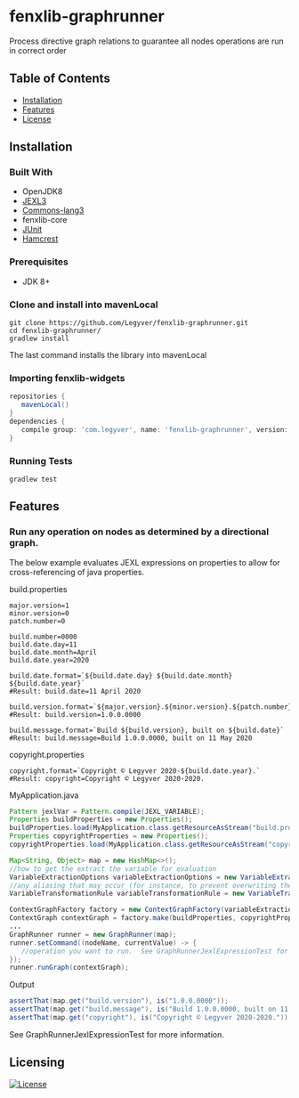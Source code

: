 # fenxlib-graphrunner
Process directive graph relations to guarantee all nodes operations are run in correct order
## Table of Contents
- [Installation](#installation)
- [Features](#features)
- [License](#license)

## Installation
### Built With
* OpenJDK8
* [JEXL3](http://commons.apache.org/proper/commons-jexl/)
* [Commons-lang3](http://commons.apache.org/proper/commons-lang/)
* fenxlib-core
* [JUnit](https://junit.org/junit4/)
* [Hamcrest](http://hamcrest.org/JavaHamcrest/)

### Prerequisites
* JDK 8+
### Clone and install into mavenLocal
```shell
git clone https://github.com/Legyver/fenxlib-graphrunner.git
cd fenxlib-graphrunner/
gradlew install
```
The last command installs the library into mavenLocal

### Importing fenxlib-widgets
 ```build.gradle
repositories {
    mavenLocal()
}
dependencies {
    compile group: 'com.legyver', name: 'fenxlib-graphrunner', version: '1.0.0.0'
}
```

### Running Tests
```shell
gradlew test
```

## Features
### Run any operation on nodes as determined by a directional graph.
The below example evaluates JEXL expressions on properties to allow for cross-referencing of java properties.

<p>build.properties</p>

```properties
major.version=1
minor.version=0
patch.number=0

build.number=0000
build.date.day=11
build.date.month=April
build.date.year=2020

build.date.format=`${build.date.day} ${build.date.month} ${build.date.year}`
#Result: build.date=11 April 2020

build.version.format=`${major.version}.${minor.version}.${patch.number}.${build.number}`
#Result: build.version=1.0.0.0000

build.message.format=`Build ${build.version}, built on ${build.date}`
#Result: build.message=Build 1.0.0.0000, built on 11 May 2020
```
copyright.properties
```properties
copyright.format=`Copyright © Legyver 2020-${build.date.year}.`
#Result: copyright=Copyright © Legyver 2020-2020.
```

MyApplication.java
```java
Pattern jexlVar = Pattern.compile(JEXL_VARIABLE);
Properties buildProperties = new Properties();
buildProperties.load(MyApplication.class.getResourceAsStream("build.properties"));
Properties copyrightProperties = new Properties();
copyrightProperties.load(MyApplication.class.getResourceAsStream("copyright.properties"));

Map<String, Object> map = new HashMap<>();
//how to get the extract the variable for evaluation
VariableExtractionOptions variableExtractionOptions = new VariableExtractionOptions(jexlVar, 1);
//any aliasing that may occur (for instance, to prevent overwriting the format)
VariableTransformationRule variableTransformationRule = new VariableTransformationRule(Pattern.compile("\\.format$"), TransformationOperation.upToLastIndexOf(".format"));

ContextGraphFactory factory = new ContextGraphFactory(variableExtractionOptions, variableTransformationRule);
ContextGraph contextGraph = factory.make(buildProperties, copyrightProperties);
...
GraphRunner runner = new GraphRunner(map);
runner.setCommand((nodeName, currentValue) -> {
   //operation you want to run.  See GraphRunnerJexlExpressionTest for the Jexl example
});
runner.runGraph(contextGraph);
```
Output
```java
assertThat(map.get("build.version"), is("1.0.0.0000"));
assertThat(map.get("build.message"), is("Build 1.0.0.0000, built on 11 April 2020"));
assertThat(map.get("copyright"), is("Copyright © Legyver 2020-2020."));
```
See GraphRunnerJexlExpressionTest for more information.
## Licensing

[![License](https://img.shields.io/badge/License-Apache%202.0-blue.svg)](https://github.com/Legyver/fenxlib-graphrunner/blob/master/LICENSE)

